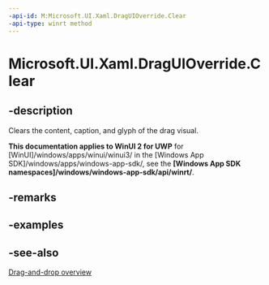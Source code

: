 ```yaml
---
-api-id: M:Microsoft.UI.Xaml.DragUIOverride.Clear
-api-type: winrt method
---
```


<!-- Method syntax
public void Clear()
-->

# Microsoft.UI.Xaml.DragUIOverride.Clear

## -description
Clears the content, caption, and glyph of the drag visual.

**This documentation applies to WinUI 2 for UWP** for [WinUI]/windows/apps/winui/winui3/ in the [Windows App SDK]/windows/apps/windows-app-sdk/, see the **[Windows App SDK namespaces]/windows/windows-app-sdk/api/winrt/**.

## -remarks

## -examples

## -see-also

[Drag-and-drop overview](/windows/apps/design/input/drag-and-drop)
